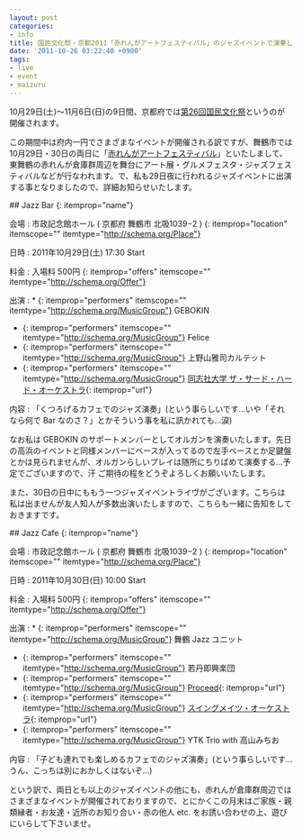 ```yaml
---
layout: post
categories:
- info
title: 国民文化祭・京都2011「赤れんがアートフェスティバル」のジャズイベントで演奏します
date: '2011-10-26 03:22:40 +0900'
tags:
- live
- event
- maizuru
---
```

10月29日(土)〜11月6日(日)の9日間、京都府では[第26回国民文化祭][1]というのが開催されます。

この期間中は府内一円でさまざまなイベントが開催される訳ですが、舞鶴市では10月29日・30日の両日に「[赤れんがアートフェスティバル][2]」といたしまして、東舞鶴の赤れんが倉庫群周辺を舞台にアート展・グルメフェスタ・ジャズフェスティバルなどが行なわれます。で、私も29日夜に行われるジャズイベントに出演する事となりましたので、詳細お知らせいたします。

<!-- more -->

<div itemscope="" itemtype="http://schema.org/Event" markdown="1">
## Jazz Bar
{: itemprop="name"}

会場
: <span itemprop="name">市政記念館ホール</span> <span itemprop="address" itemscope="" itemtype="http://schema.org/PostalAddress">( <span itemprop="addressRegion">京都府</span> <span itemprop="addressLocality">舞鶴市</span> <span itemprop="streetAddress">北吸1039−2</span> )</span>
  {: itemprop="location" itemscope="" itemtype="http://schema.org/Place"}

日時
: <time datetime="2011-10-29T17:30:00+09:00" itemprop="startDate">2011年10月29日(土) 17:30 Start</time>

料金
: 入場料 <span itemprop="price">500円</span>
  {: itemprop="offers" itemscope="" itemtype="http://schema.org/Offer"}

出演
: * {: itemprop="performers" itemscope="" itemtype="http://schema.org/MusicGroup"} <span itemprop="name">GEBOKIN</span>
  * {: itemprop="performers" itemscope="" itemtype="http://schema.org/MusicGroup"} <span itemprop="name">Felice</span>
  * {: itemprop="performers" itemscope="" itemtype="http://schema.org/MusicGroup"} <span itemprop="name">上野山雅司カルテット</span>
  * {: itemprop="performers" itemscope="" itemtype="http://schema.org/MusicGroup"} [<span itemprop="name">同志社大学 ザ・サード・ハード・オーケストラ</span>][3]{: itemprop="url"}

内容
: <span itemprop="description">「くつろげるカフェでのジャズ演奏」</span>(という事らしいです…いや「それなら何で Bar なのさ？」とかそういう事を私に訊かれても…涙)

</div>

なお私は GEBOKIN のサポートメンバーとしてオルガンを演奏いたします。先日の高浜のイベントと同様メンバーにベースが入ってるので左手ベースとか足鍵盤とかは見られませんが、オルガンらしいプレイは随所にちりばめて演奏する…予定でございますので、汗 ご期待の程をどうぞよろしくお願いいたします。

また、30日の日中にももう一つジャズイベントライヴがございます。こちらは私は出ませんが友人知人が多数出演いたしますので、こちらも一緒に告知をしておきますです。

<div itemscope="" itemtype="http://schema.org/Event" markdown="1">
## Jazz Cafe
{: itemprop="name"}

会場
: <span itemprop="name">市政記念館ホール</span> <span itemprop="address" itemscope="" itemtype="http://schema.org/PostalAddress">( <span itemprop="addressRegion">京都府</span> <span itemprop="addressLocality">舞鶴市</span> <span itemprop="streetAddress">北吸1039−2</span> )</span>
  {: itemprop="location" itemscope="" itemtype="http://schema.org/Place"}

日時
: <time datetime="2011-10-30T10:00:00+09:00" itemprop="startDate">2011年10月30日(日) 10:00 Start</time>

料金
: 入場料 <span itemprop="price">500円</span>
  {: itemprop="offers" itemscope="" itemtype="http://schema.org/Offer"}

出演
: * {: itemprop="performers" itemscope="" itemtype="http://schema.org/MusicGroup"} <span itemprop="name">舞鶴 Jazz ユニット</span>
  * {: itemprop="performers" itemscope="" itemtype="http://schema.org/MusicGroup"} <span itemprop="name">若丹即興楽団</span>
  * {: itemprop="performers" itemscope="" itemtype="http://schema.org/MusicGroup"} [<span itemprop="name">Proceed</span>][4]{: itemprop="url"}
  * {: itemprop="performers" itemscope="" itemtype="http://schema.org/MusicGroup"} [<span itemprop="name">スイングメイツ・オーケストラ</span>][5]{: itemprop="url"}
  * {: itemprop="performers" itemscope="" itemtype="http://schema.org/MusicGroup"} <span itemprop="name">YTK Trio with 高山みちお</span>

内容
: <span itemprop="description">「子ども連れでも楽しめるカフェでのジャズ演奏」</span>(という事らしいです…うん、こっちは別におかしくはないぞ…)

</div>

という訳で、両日とも以上のジャズイベントの他にも、赤れんが倉庫群周辺ではさまざまなイベントが開催されておりますので、とにかくこの月末はご家族・親類縁者・お友達・近所のお知り合い・赤の他人 etc. をお誘い合わせの上、遊びにいらして下さいませ。



[1]: http://kokubunsai-kyoto2011.jp/ "第26回国民文化祭・京都2011 - こころを整える～文化発心"
[2]: http://www.city.maizuru.kyoto.jp/modules/topics/index.php?content_id=37 "舞鶴市 - みんなおいでよ♪　「赤れんがアートフェスティバル」（１０月２９日、３０日）"
[3]: http://dlmc.ikaduchi.com/ "同志社大学軽音楽部"
[4]: http://proceed-jazz.jimdo.com/ "PROCEED - 京都北部　福知山のJazz ビッグバンド　「PROCEED」"
[5]: http://www.swingmates.net/ "Swing Mates Orchestra　スイングメイツオーケストラ"

